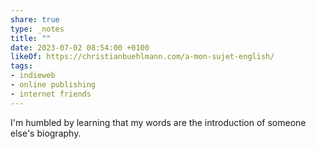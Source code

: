 ```yaml
---
share: true
type: _notes
title: ""
date: 2023-07-02 08:54:00 +0100
likeOf: https://christianbuehlmann.com/a-mon-sujet-english/
tags:
- indieweb
- online publishing
- internet friends
---
```

I'm humbled by learning that my words are the introduction of someone else's biography.
